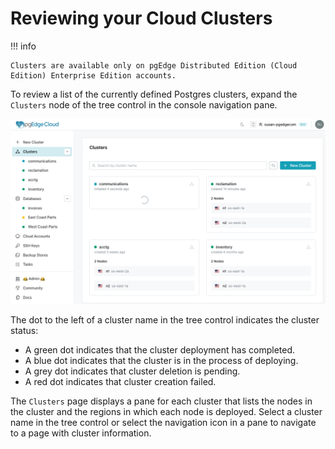 # Reviewing your Cloud Clusters

!!! info

    Clusters are available only on pgEdge Distributed Edition (Cloud Edition) Enterprise Edition accounts.

To review a list of the currently defined Postgres clusters, expand the `Clusters` node of the tree control in the console navigation pane.

![Displaying the currently defined clusters](../images/clusters.png)

The dot to the left of a cluster name in the tree control indicates the cluster status:

* A green dot indicates that the cluster deployment has completed.
* A blue dot indicates that the cluster is in the process of deploying.
* A grey dot indicates that cluster deletion is pending.
* A red dot indicates that cluster creation failed.

The `Clusters` page displays a pane for each cluster that lists the nodes in the cluster and the regions in which each node is deployed. Select a cluster name in the tree control or select the navigation icon in a pane to navigate to a page with cluster information.